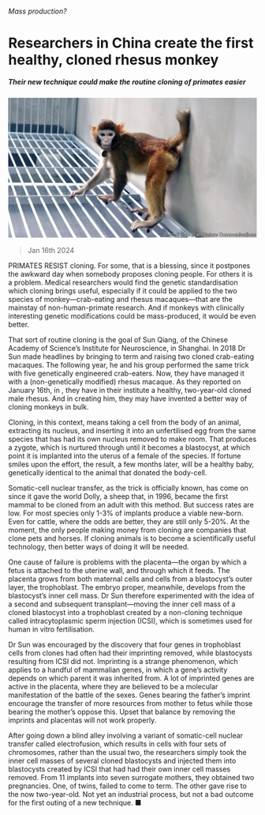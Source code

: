 ###### Mass production?

# Researchers in China create the first healthy, cloned rhesus monkey 

##### Their new technique could make the routine cloning of primates easier 

![image](images/20240120_STP501.jpg) 

> Jan 16th 2024 

PRIMATES RESIST cloning. For some, that is a blessing, since it postpones the awkward day when somebody proposes cloning people. For others it is a problem. Medical researchers would find the genetic standardisation which cloning brings useful, especially if it could be applied to the two species of monkey—crab-eating and rhesus macaques—that are the mainstay of non-human-primate research. And if monkeys with clinically interesting genetic modifications could be mass-produced, it would be even better.

That sort of routine cloning is the goal of Sun Qiang, of the Chinese Academy of Science’s Institute for Neuroscience, in Shanghai. In 2018 Dr Sun made headlines by bringing to term and raising two cloned crab-eating macaques. The following year, he and his group performed the same trick with five genetically engineered crab-eaters. Now, they have managed it with a (non-genetically modified) rhesus macaque. As they reported on January 16th, in , they have in their institute a healthy, two-year-old cloned male rhesus. And in creating him, they may have invented a better way of cloning monkeys in bulk.

Cloning, in this context, means taking a cell from the body of an animal, extracting its nucleus, and inserting it into an unfertilised egg from the same species that has had its own nucleus removed to make room. That produces a zygote, which is nurtured through until it becomes a blastocyst, at which point it is implanted into the uterus of a female of the species. If fortune smiles upon the effort, the result, a few months later, will be a healthy baby, genetically identical to the animal that donated the body-cell.

Somatic-cell nuclear transfer, as the trick is officially known, has come on since it gave the world Dolly, a sheep that, in 1996, became the first mammal to be cloned from an adult with this method. But success rates are low. For most species only 1-3% of implants produce a viable new-born. Even for cattle, where the odds are better, they are still only 5-20%. At the moment, the only people making money from cloning are companies that clone pets and horses. If cloning animals is to become a scientifically useful technology, then better ways of doing it will be needed.

One cause of failure is problems with the placenta—the organ by which a fetus is attached to the uterine wall, and through which it feeds. The placenta grows from both maternal cells and cells from a blastocyst’s outer layer, the trophoblast. The embryo proper, meanwhile, develops from the blastocyst’s inner cell mass. Dr Sun therefore experimented with the idea of a second and subsequent transplant—moving the inner cell mass of a cloned blastocyst into a trophoblast created by a non-cloning technique called intracytoplasmic sperm injection (ICSI), which is sometimes used for human in vitro fertilisation.

Dr Sun was encouraged by the discovery that four genes in trophoblast cells from clones had often had their imprinting removed, while blastocysts resulting from ICSI did not. Imprinting is a strange phenomenon, which applies to a handful of mammalian genes, in which a gene’s activity depends on which parent it was inherited from. A lot of imprinted genes are active in the placenta, where they are believed to be a molecular manifestation of the battle of the sexes. Genes bearing the father’s imprint encourage the transfer of more resources from mother to fetus while those bearing the mother’s oppose this. Upset that balance by removing the imprints and placentas will not work properly.

After going down a blind alley involving a variant of somatic-cell nuclear transfer called electrofusion, which results in cells with four sets of chromosomes, rather than the usual two, the researchers simply took the inner cell masses of several cloned blastocysts and injected them into blastocysts created by ICSI that had had their own inner cell masses removed. From 11 implants into seven surrogate mothers, they obtained two pregnancies. One, of twins, failed to come to term. The other gave rise to the now two-year-old. Not yet an industrial process, but not a bad outcome for the first outing of a new technique. ■


